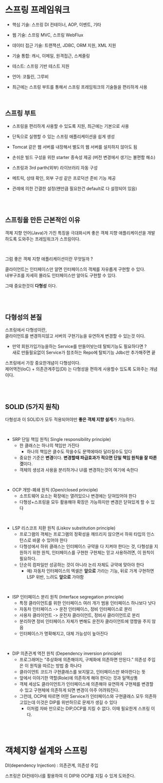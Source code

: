 # 스프링 프레임워크
- 핵심 기술: 스프링 DI 컨테이너, AOP, 이벤트, 기타

- 웹 기술: 스프링 MVC, 스프링 WebFlux

- 데이터 접근 기술: 트랜잭션, JDBC, ORM 지원, XML 지원 

- 기술 통합: 캐시, 이메일, 원격접근, 스케줄링

- 테스트: 스프링 기반 테스트 지원

- 언어: 코틀린, 그루비

- 최근에는 스프링 부트를 통해서 스프링 프레임워크의 기술들을 편리하게 사용

<br>

## 스프링 부트
- 스프링을 편리하게 사용할 수 있도록 지원, 최근에는 기본으로 사용

- 단독으로 실행할 수 있는 스프링 애플리케이션을 쉽게 생성

- Tomcat 같은 웹 서버를 내장해서 별도의 웹 서버를 설치하지 않아도 됨

- 손쉬운 빌드 구성을 위한 starter 종속성 제공 (버전 변경에서 생기는 불편함 해소)

- 스프링과 3rd parth(외부) 라이브러리 자동 구성

- 메트릭, 상태 확인, 외부 구성 같은 프로덕션 준비 기능 제공

- 관례에 의한 간결한 설정(왠만큼 필요한건 default로 다 설정되어 있음)  

<br><br>

## 스프링을 만든 근본적인 이유
객체 지향 언어(Java)가 가진 특징을 극대화시켜 좋은 객체 지향 애플리케이션을 개발하도록 도와주는 프레임워크가 스프링이다.  
  
<br>

그럼 좋은 객체 지향 애플리케이션이란 무엇일까 ?  

클라이언트는 인터페이스만 알면 인터페이스의 객체를 자유롭게 구현할 수 있다.  
내부구조를 자세히 몰라도 인터페이스만 알아도 구현할 수 있다.  

그때 중요한것이 **다형성** 이다.

<br><br>

## 다형성의 본질
스프링에서 다형성이란,  
클라이언트를 변경하지않고 서버의 구현기능을 유연하게 변경할 수 있는것 이다.

- 만약 회원가입가능을하는 Service를 만들어놧는데 탈퇴기능도 필요하다면 ?  
새로 만들필요없이 Service가 참조하는 Repo에 탈퇴기능 Jdbc만 추가해주면 끝  


스프링에서 가장 중요한개념이 다형성이다.  
제어역전(IoC) + 의존관계주입(DI) 는 다형성을 편하게 사용할수 있도록 도와주는 개념이다.  

<br><br>

## SOLID (5가지 원칙)
다형성과 이 SOLID가 모두 적용되어야만 **좋은 객체 지향 설계**가 가능하다.  

<br>

- SRP 단일 책임 원칙( Single responsibility principle)
  - 한 클래스는 하나의 책임만 가진다
    - 하나의 책임은 클수도 작을수도 문맥에따라 달라질수도 있다
  - 중요한 기준은 **변경**이다. **변경할때 파급효과가 적으면 단일 책임 원칙을 잘 따른 것**이다.
  - 객체의 생성과 사용을 분리하거나 UI를 변경하는것이 여기에 속한다

<br>

- OCP 개방-폐쇄 원칙 (Open/closed principle)
  - 소프트웨어 요소는 확장에는 열려있으나 변경에는 닫혀있어야 한다
  - 다형성+스프링을 모두 활용해야 확장은 가능하지만 변경은 닫혀있게 할 수 있다

<br>

- LSP 리스코프 치환 원칙 (Liskov substitution principle)
  - 프로그램의 객체는 프로그램의 정확성을 깨뜨리지 않으면서 하위 타입의 인스턴스로 바꿀 수 있어야 한다  
  - 다형성에서 하위 클래스는 인터페이스 규약을 다 지켜야 한다는 것, 다형성을 지원하기 위한 원칙, 인터페이스를 구현한 구현체는 믿고 사용하려면, 이 원칙이 필요하다.
  - 단순히 컴파일만 성공하는 것이 아니라 논리 자체도 규약에 맞아야 한다
    - 예) 자동차 인터페이스의 엑셀은 **앞으로** 가라는 기능, 뒤로 가게 구현하면 LSP 위반, 느려도 **앞으로** 가야함  

<br>

- ISP 인터페이스 분리 원칙 (Interface segregation principle)
  - 특정 클라이언트를 위한 인터페이스 여러 개가 범용 인터페이스 하나보다 낫다
  - 자동차 인터페이스 -> 운전 인터페이스, 정비 인터페이스로 분리
  - 사용자 클라이언트 -> 운전자 클라이언트, 정비사 클라이언트로 분리
  - 분리하면 정비 인터페이스 자체가 변해도 운전자 클라이언트에 영향을 주지 않음
  - 인터페이스가 명확해지고, 대체 가능성이 높아진다

<br>

- DIP 의존관계 역전 원칙 (Dependency inversion principle)
  - 프로그래머는 “추상화에 의존해야지, 구체화에 의존하면 안된다.” 의존성 주입은 이 원칙을 따르는 방법 중 하나다
  - 클라이언트 코드가 구현클래스를 보지말고, 인터페이스만 봐야한다는 뜻
  - 앞에서 이야기한 역할(Role)에 의존하게 해야 한다는 것과 일맥상통
  - 객체 세상도 클라이언트가 인터페이스에 의존해야 유연하게 구현체를 변경할 수 있고 구현체에 의존하게 되면 변경이 아주 어려워진다.
  - 그런데, OCP에 따르면 어떤 Service가 인터페이스와 구현클래스 모두 의존하고있는데 이것은 DIP를 위반하므로 문제가 생길 수 있다
    - 이처럼 자바 만으로는 DIP,OCP를 지킬 수 없다. 이때 필요한게 스프링 이다.

<br><br>


# 객체지향 설계와 스프링
DI(dependency Injection) : 의존관계, 의존성 주입  

스프링은 DI컨테이너를 활용하여 이 DIP와 OCP를 지킬 수 있게 도와준다.  


